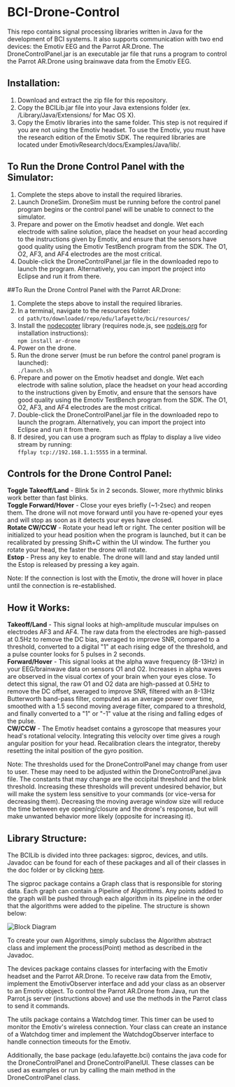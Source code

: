 # BCI-Drone-Control
This repo contains signal processing libraries written in Java for the development of BCI systems.  It also supports communication with two end devices: the Emotiv EEG and the Parrot AR.Drone.  The DroneControlPanel.jar is an executable jar file that runs a program to control the Parrot AR.Drone using brainwave data from the Emotiv EEG.

## Installation:
1. Download and extract the zip file for this repository.
2. Copy the BCILib.jar file into your Java extensions folder (ex. /Library/Java/Extensions/ for Mac OS X).
3. Copy the Emotiv libraries into the same folder.  This step is not required if you are not using the Emotiv headset.  To use the Emotiv, you must have the research edition of the Emotiv SDK.  The required libraries are located under EmotivResearch/docs/Examples/Java/lib/.

## To Run the Drone Control Panel with the Simulator:
1. Complete the steps above to install the required libraries.
2. Launch DroneSim.  DroneSim must be running before the control panel program begins or the control panel will be unable to connect to the simulator.
3. Prepare and power on the Emotiv headset and dongle.  Wet each electrode with saline solution, place the headset on your head according to the instructions given by Emotiv, and ensure that the sensors have good quality using the Emotiv TestBench program from the SDK.  The O1, O2, AF3, and AF4 electrodes are the most critical.
4. Double-click the DroneControlPanel.jar file in the downloaded repo to launch the program.  Alternatively, you can import the project into Eclipse and run it from there.

##To Run the Drone Control Panel with the Parrot AR.Drone:
1. Complete the steps above to install the required libraries.
2. In a terminal, navigate to the resources folder:  
`cd path/to/downloaded/repo/edu/lafayette/bci/resources/`
3. Install the [nodecopter](http://www.nodecopter.com) library (requires node.js, see [nodejs.org](https://nodejs.org) for installation instructions):  
`npm install ar-drone`
4. Power on the drone.
5. Run the drone server (must be run before the control panel program is launched):  
`./launch.sh`
6. Prepare and power on the Emotiv headset and dongle.  Wet each electrode with saline solution, place the headset on your head according to the instructions given by Emotiv, and ensure that the sensors have good quality using the Emotiv TestBench program from the SDK.  The O1, O2, AF3, and AF4 electrodes are the most critical.
7. Double-click the DroneControlPanel.jar file in the downloaded repo to launch the program.  Alternatively, you can import the project into Eclipse and run it from there.
8. If desired, you can use a program such as ffplay to display a live video stream by running:  
`ffplay tcp://192.168.1.1:5555` in a terminal.

## Controls for the Drone Control Panel:
**Toggle Takeoff/Land** - Blink 5x in 2 seconds.  Slower, more rhythmic blinks work better than fast blinks.  
**Toggle Forward/Hover** - Close your eyes briefly (~1-2sec) and reopen them.  The drone will not move forward until you have re-opened your eyes and will stop as soon as it detects your eyes have closed.  
**Rotate CW/CCW** - Rotate your head left or right.  The center position will be initialized to your head position when the program is launched, but it can be recalibrated by pressing Shift+C within the UI window.  The further you rotate your head, the faster the drone will rotate.  
**Estop** - Press any key to enable.  The drone will land and stay landed until the Estop is released by pressing a key again.

Note: If the connection is lost with the Emotiv, the drone will hover in place until the connection is re-established.

## How it Works:
**Takeoff/Land** - This signal looks at high-amplitude muscular impulses on electrodes AF3 and AF4.  The raw data from the electrodes are high-passed at 0.5Hz to remove the DC bias, averaged to improve SNR, compared to a threshold, converted to a digital "1" at each rising edge of the threshold, and a pulse counter looks for 5 pulses in 2 seconds.  
**Forward/Hover** - This signal looks at the alpha wave frequency (8-13Hz) in your EEG/brainwave data on sensors O1 and O2.  Increases in alpha waves are observed in the visual cortex of your brain when your eyes close.  To detect this signal, the raw O1 and O2 data are high-passed at 0.5Hz to remove the DC offset, averaged to improve SNR, filtered with an 8-13Hz Butterworth band-pass filter, computed as an average power over time, smoothed with a 1.5 second moving average filter, compared to a threshold, and finally converted to a "1" or "-1" value at the rising and falling edges of the pulse.  
**CW/CCW** - The Emotiv headset contains a gyroscope that measures your head's rotational velocity.  Integrating this velocity over time gives a rough angular position for your head.  Recalibration clears the integrator, thereby resetting the inital position of the gyro position.  

Note: The thresholds used for the DroneControlPanel may change from user to user.  These may need to be adjusted within the DroneControlPanel.java file.  The constants that may change are the occipital threshold and the blink threshold.  Increasing these thresholds will prevent undesired behavior, but will make the system less sensitive to your commands (or vice-versa for decreasing them).  Decreasing the moving average window size will reduce the time between eye opening/closure and the drone's response, but will make unwanted behavior more likely (opposite for increasing it).

## Library Structure:
The BCILib is divided into three packages: sigproc, devices, and utils.  Javadoc can be found for each of these packages and all of their classes in the doc folder or by clicking [here](http://htmlpreview.github.io/?https://github.com/garrisoh/BCI-Drone-Control/blob/master/doc/index.html).

The sigproc package contains a Graph class that is responsible for storing data.  Each graph can contain a Pipeline of Algorithms.  Any points added to the graph will be pushed through each algorithm in its pipeline in the order that the algorithms were added to the pipeline.  The structure is shown below:

![Block Diagram](https://raw.githubusercontent.com/garrisoh/BCI-Drone-Control/master/BlockDiagram.png)

To create your own Algorithms, simply subclass the Algorithm abstract class and implement the process(Point) method as described in the Javadoc.

The devices package contains classes for interfacing with the Emotiv headset and the Parrot AR.Drone.  To receive raw data from the Emotiv, implement the EmotivObserver interface and add your class as an observer to an Emotiv object.  To control the Parrot AR.Drone from Java, run the Parrot.js server (instructions above) and use the methods in the Parrot class to send it commands.

The utils package contains a Watchdog timer.  This timer can be used to monitor the Emotiv's wireless connection.  Your class can create an instance of a Watchdog timer and implement the WatchdogObserver interface to handle connection timeouts for the Emotiv.

Additionally, the base package (edu.lafayette.bci) contains the java code for the DroneControlPanel and DroneControlPanelUI.  These classes can be used as examples or run by calling the main method in the DroneControlPanel class.
